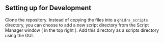 ## Setting up for Development

Clone the repository. Instead of copying the files into a `ghidra_scripts` directory, you can choose to add a new script directory from the Script Manager window ( in the top right ). Add this directory as a scripts directory using the GUI.
